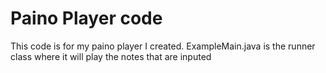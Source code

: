 # Paino Player code

This code is for my paino player I created. 
ExampleMain.java is the runner class where it will play the notes that are inputed
